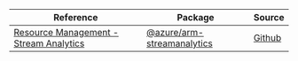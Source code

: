 | Reference | Package | Source |
|---|---|---|
|[Resource Management - Stream Analytics](arm-streamanalytics-readme.md)|[@azure/arm-streamanalytics](https://www.npmjs.com/package/@azure/arm-streamanalytics)|[Github](https://github.com/Azure/azure-sdk-for-js/blob/main/sdk/streamanalytics/arm-streamanalytics)|

